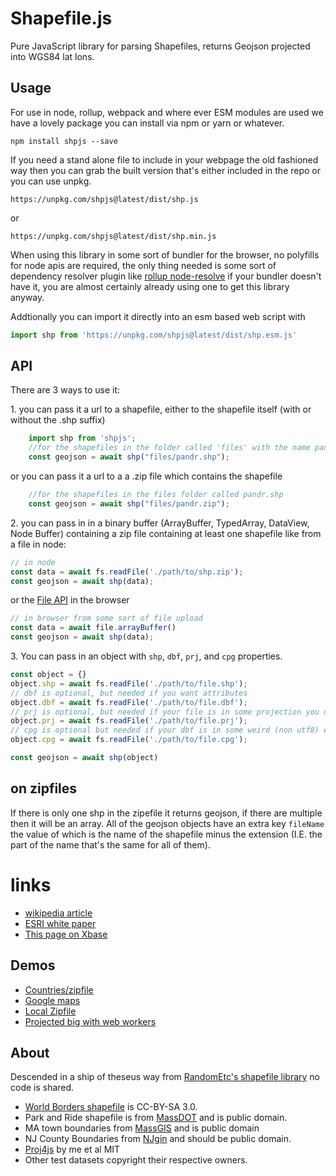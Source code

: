 # Shapefile.js

Pure JavaScript library for parsing Shapefiles, returns Geojson projected into WGS84 lat lons.

## Usage

For use in node, rollup, webpack and where ever ESM modules are used we have a lovely package you can install via npm or yarn or whatever.

    npm install shpjs --save

If you need a stand alone file to include in your webpage the old fashioned way then you can grab the built version that's either included in the repo or you can use unpkg.

    https://unpkg.com/shpjs@latest/dist/shp.js

or

	https://unpkg.com/shpjs@latest/dist/shp.min.js


When using this library in some sort of bundler for the browser, no polyfills for node apis are required, the only thing needed is some sort of dependency resolver plugin like [rollup node-resolve](https://www.npmjs.com/package/@rollup/plugin-node-resolve) if your bundler doesn't have it, you are almost certainly already using one to get this library anyway.

Addtionally you can import it directly into an esm based web script with 

```js
import shp from 'https://unpkg.com/shpjs@latest/dist/shp.esm.js'
```

## API

There are 3 ways to use it:

1\. you can pass it a url to a shapefile, either to the shapefile itself (with or without the .shp suffix)

```javascript
	import shp from 'shpjs';
	//for the shapefiles in the folder called 'files' with the name pandr.shp
	const geojson = await shp("files/pandr.shp");
```

or you can pass it a url to a a .zip file which contains the shapefile

```javascript
	//for the shapefiles in the files folder called pandr.shp
	const geojson = await shp("files/pandr.zip");
```

2\. you can pass in in a binary buffer (ArrayBuffer, TypedArray, DataView, Node Buffer) containing a zip file containing at least one shapefile like from a file in node:

```javascript
// in node
const data = await fs.readFile('./path/to/shp.zip');
const geojson = await shp(data);
```
or the [File API](https://developer.mozilla.org/en-US/docs/Web/API/File) in the browser

```javascript
// in browser from some sort of file upload
const data = await file.arrayBuffer()
const geojson = await shp(data);
```

3\. You can pass in an object with `shp`, `dbf`, `prj`, and `cpg` properties.

```javascript
const object = {}
object.shp = await fs.readFile('./path/to/file.shp');
// dbf is optional, but needed if you want attributes
object.dbf = await fs.readFile('./path/to/file.dbf');
// prj is optional, but needed if your file is in some projection you don't want it in
object.prj = await fs.readFile('./path/to/file.prj');
// cpg is optional but needed if your dbf is in some weird (non utf8) encoding.
object.cpg = await fs.readFile('./path/to/file.cpg');

const geojson = await shp(object)
```

## on zipfiles

If there is only one shp in the zipefile it returns geojson, if there are multiple then it will be an array.  All of the geojson objects have an extra key `fileName` the value of which is the
name of the shapefile minus the extension (I.E. the part of the name that's the same for all of them).


# links

- [wikipedia article](https://en.wikipedia.org/wiki/Shapefile)
- [ESRI white paper](http://www.esri.com/library/whitepapers/pdfs/shapefile.pdf)
- [This page on Xbase](http://www.clicketyclick.dk/databases/xbase/format/dbf.html)

## Demos

- [Countries/zipfile](http://calvinmetcalf.github.io/shapefile-js)
- [Google maps](http://calvinmetcalf.github.io/shapefile-js/site/map.html)
- [Local Zipfile](http://leaflet.calvinmetcalf.com)
- [Projected big with web workers](http://calvinmetcalf.github.io/shapefile-js/site/proj.html)

## About

Descended in a ship of theseus way from [RandomEtc's shapefile library](https://github.com/RandomEtc/shapefile-js) no code is shared.

- [World Borders shapefile](http://thematicmapping.org/downloads/world_borders.php) is CC-BY-SA 3.0.
- Park and Ride shapefile is from [MassDOT](http://mass.gov/massdot) and is public domain.
- MA town boundaries from [MassGIS](http://www.mass.gov/anf/research-and-tech/it-serv-and-support/application-serv/office-of-geographic-information-massgis/) and is public domain
- NJ County Boundaries from [NJgin](https://njgin.state.nj.us/NJ_NJGINExplorer/index.jsp) and should be public domain.
- [Proj4js](https://github.com/proj4js/proj4js) by me et al MIT
- Other test datasets copyright their respective owners.